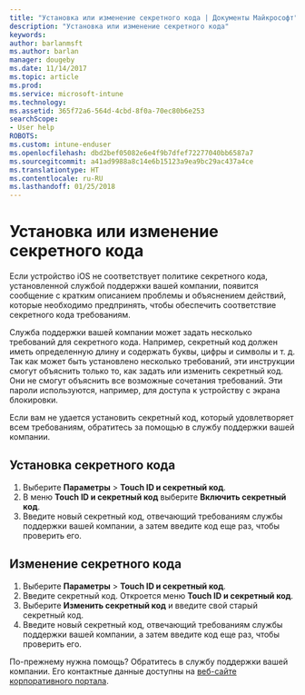 ```yaml
---
title: "Установка или изменение секретного кода | Документы Майкрософт"
description: "Установка или изменение секретного кода"
keywords: 
author: barlanmsft
ms.author: barlan
manager: dougeby
ms.date: 11/14/2017
ms.topic: article
ms.prod: 
ms.service: microsoft-intune
ms.technology: 
ms.assetid: 365f72a6-564d-4cbd-8f0a-70ec80b6e253
searchScope:
- User help
ROBOTS: 
ms.custom: intune-enduser
ms.openlocfilehash: dbd2bef05082e6e4f9b7dfef72277040bb6587a7
ms.sourcegitcommit: a41ad9988a8c14e6b15123a9ea9bc29ac437a4ce
ms.translationtype: HT
ms.contentlocale: ru-RU
ms.lasthandoff: 01/25/2018
---
```

# <a name="set-or-change-your-passcode"></a>Установка или изменение секретного кода

Если устройство iOS не соответствует политике секретного кода, установленной службой поддержки вашей компании, появится сообщение с кратким описанием проблемы и объяснением действий, которые необходимо предпринять, чтобы обеспечить соответствие секретного кода требованиям.

Служба поддержки вашей компании может задать несколько требований для секретного кода. Например, секретный код должен иметь определенную длину и содержать буквы, цифры и символы и т. д. Так как может быть установлено несколько требований, эти инструкции смогут объяснить только то, как задать или изменить секретный код. Они не смогут объяснить все возможные сочетания требований. Эти пароли используются, например, для доступа к устройству с экрана блокировки.

Если вам не удается установить секретный код, который удовлетворяет всем требованиям, обратитесь за помощью в службу поддержки вашей компании.

## <a name="set-your-passcode"></a>Установка секретного кода

1. Выберите **Параметры** > **Touch ID и секретный код**.
2. В меню **Touch ID и секретный код** выберите **Включить секретный код**.
3. Введите новый секретный код, отвечающий требованиям службы поддержки вашей компании, а затем введите код еще раз, чтобы проверить его.

## <a name="change-your-passcode"></a>Изменение секретного кода

1. Выберите **Параметры** > **Touch ID и секретный код**.
2. Введите секретный код. Откроется меню **Touch ID и секретный код**.
2. Выберите **Изменить секретный код** и введите свой старый секретный код.
3. Введите новый секретный код, отвечающий требованиям службы поддержки вашей компании, а затем введите код еще раз, чтобы проверить его.

По-прежнему нужна помощь? Обратитесь в службу поддержки вашей компании. Его контактные данные доступны на [веб-сайте корпоративного портала](https://portal.manage.microsoft.com#HelpDeskDialog).
